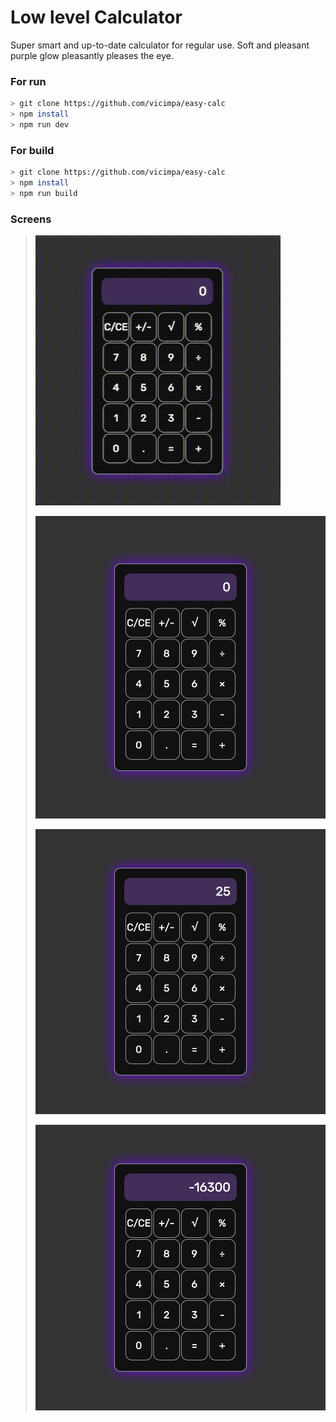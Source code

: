 # Low level Calculator

Super smart and up-to-date calculator for regular use. Soft and pleasant purple glow pleasantly pleases the eye.

### For run
```bash
> git clone https://github.com/vicimpa/easy-calc
> npm install
> npm run dev
```

### For build
```bash
> git clone https://github.com/vicimpa/easy-calc
> npm install
> npm run build
```

### Screens

>
> ![Record](./screens/screen_record.gif)
>
>
> ![Screen 1](./screens/s1.png)
>
>
> ![Screen 2](./screens/s2.png)
>
>
> ![Screen 3](./screens/s3.png)
>


